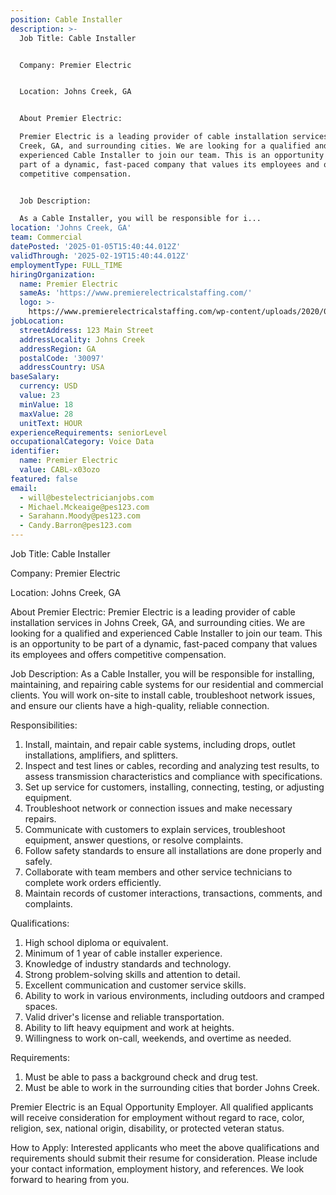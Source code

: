```yaml
---
position: Cable Installer
description: >-
  Job Title: Cable Installer


  Company: Premier Electric


  Location: Johns Creek, GA


  About Premier Electric:

  Premier Electric is a leading provider of cable installation services in Johns
  Creek, GA, and surrounding cities. We are looking for a qualified and
  experienced Cable Installer to join our team. This is an opportunity to be
  part of a dynamic, fast-paced company that values its employees and offers
  competitive compensation.


  Job Description:

  As a Cable Installer, you will be responsible for i...
location: 'Johns Creek, GA'
team: Commercial
datePosted: '2025-01-05T15:40:44.012Z'
validThrough: '2025-02-19T15:40:44.012Z'
employmentType: FULL_TIME
hiringOrganization:
  name: Premier Electric
  sameAs: 'https://www.premierelectricalstaffing.com/'
  logo: >-
    https://www.premierelectricalstaffing.com/wp-content/uploads/2020/05/Premier-Electrical-Staffing-logo.png
jobLocation:
  streetAddress: 123 Main Street
  addressLocality: Johns Creek
  addressRegion: GA
  postalCode: '30097'
  addressCountry: USA
baseSalary:
  currency: USD
  value: 23
  minValue: 18
  maxValue: 28
  unitText: HOUR
experienceRequirements: seniorLevel
occupationalCategory: Voice Data
identifier:
  name: Premier Electric
  value: CABL-x03ozo
featured: false
email:
  - will@bestelectricianjobs.com
  - Michael.Mckeaige@pes123.com
  - Sarahann.Moody@pes123.com
  - Candy.Barron@pes123.com
---
```




Job Title: Cable Installer

Company: Premier Electric

Location: Johns Creek, GA

About Premier Electric:
Premier Electric is a leading provider of cable installation services in Johns Creek, GA, and surrounding cities. We are looking for a qualified and experienced Cable Installer to join our team. This is an opportunity to be part of a dynamic, fast-paced company that values its employees and offers competitive compensation.

Job Description:
As a Cable Installer, you will be responsible for installing, maintaining, and repairing cable systems for our residential and commercial clients. You will work on-site to install cable, troubleshoot network issues, and ensure our clients have a high-quality, reliable connection.

Responsibilities:
1. Install, maintain, and repair cable systems, including drops, outlet installations, amplifiers, and splitters.
2. Inspect and test lines or cables, recording and analyzing test results, to assess transmission characteristics and compliance with specifications.
3. Set up service for customers, installing, connecting, testing, or adjusting equipment.
4. Troubleshoot network or connection issues and make necessary repairs.
5. Communicate with customers to explain services, troubleshoot equipment, answer questions, or resolve complaints.
6. Follow safety standards to ensure all installations are done properly and safely.
7. Collaborate with team members and other service technicians to complete work orders efficiently.
8. Maintain records of customer interactions, transactions, comments, and complaints.

Qualifications:
1. High school diploma or equivalent.
2. Minimum of 1 year of cable installer experience.
3. Knowledge of industry standards and technology.
4. Strong problem-solving skills and attention to detail.
5. Excellent communication and customer service skills.
6. Ability to work in various environments, including outdoors and cramped spaces.
7. Valid driver's license and reliable transportation.
8. Ability to lift heavy equipment and work at heights.
9. Willingness to work on-call, weekends, and overtime as needed.

Requirements:
1. Must be able to pass a background check and drug test.
2. Must be able to work in the surrounding cities that border Johns Creek.

Premier Electric is an Equal Opportunity Employer. All qualified applicants will receive consideration for employment without regard to race, color, religion, sex, national origin, disability, or protected veteran status.

How to Apply:
Interested applicants who meet the above qualifications and requirements should submit their resume for consideration. Please include your contact information, employment history, and references. We look forward to hearing from you.

